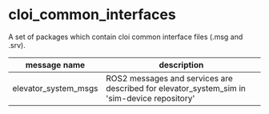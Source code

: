 
# cloi_common_interfaces

A set of packages which contain cloi common interface files (.msg and .srv).

|message name|description|
|:----------:|-----------|
|elevator_system_msgs|ROS2 messages and services are described for elevator_system_sim in 'sim-device repository'|
